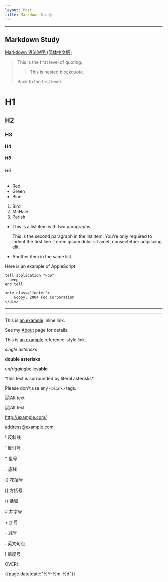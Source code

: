 ```yaml
---
layout: Post
title: Markdown Study.
---
```


---

## Markdown Study

[Markdown 语法说明 (简体中文版)][Markdown Study]

[Markdown Study]: http://wowubuntu.com/markdown/index.html  "Markdown 语法说明 (简体中文版)"

> This is the first level of quoting.
>
> > This is nested blockquote.
>
> Back to the first level.

# H1

## H2

### H3

#### H4

##### H5

###### H6

*   Red
*   Green
*   Blue

1.  Bird
2.  McHale
3.  Parish

*   This is a list item with two paragraphs.

    This is the second paragraph in the list item. You're
only required to indent the first line. Lorem ipsum dolor
sit amet, consectetuer adipiscing elit.

*   Another item in the same list.

Here is an example of AppleScript:

    tell application "Foo"
      beep
    end tell
    
    <div class="footer">
        &copy; 2004 Foo Corporation
    </div>

***
---

This is [an example](http://example.com/ "Title") inline link.

See my [About](/about/) page for details.

This is [an example][id] reference-style link.

[id]: http://example.com/  "Optional Title Here"

*single asterisks*

**double asterisks**

un*frigging*believ**able**

\*this text is surrounded by literal asterisks\*

Please don't use any `<blink>` tags.

![Alt text](/path/to/img.jpg "Optional title")

![Alt text][id2]

[id2]: url/to/image  "Optional title attribute"

<http://example.com/>

<address@example.com>

\\   反斜线

\`   反引号

\*   星号

\_   底线

\{}  花括号

\[]  方括号

\()  括弧

\#   井字号

\+   加号

\-   减号

\.   英文句点

\!   惊叹号

OVER\!

{{page.date|date:"%Y-%m-%d"}}
